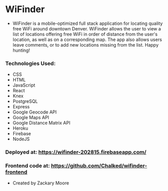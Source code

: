 # WiFinder

- WiFinder is a mobile-optimized full stack application for locating quality free WiFi around downtown Denver. WiFinder allows the user to view a list of locations offering free WiFi in order of distance from the user's location, as well as on a corresponding map. The app also allows users leave comments, or to add new locations missing from the list. Happy hunting!

### Technologies Used:

- CSS
- HTML
- JavaScript
- React
- Knex
- PostgreSQL
- Express
- Google Geocode API
- Google Maps API
- Google Distance Matrix API
- Heroku
- Firebase
- NodeJS

### Deployed at: https://wifinder-202815.firebaseapp.com/

### Frontend code at: https://github.com/Chalked/wifinder-frontend

- Created by Zackary Moore